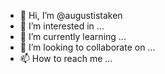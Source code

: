 - 👋 Hi, I’m @augustistaken
- 👀 I’m interested in ...
- 🌱 I’m currently learning ...
- 💞️ I’m looking to collaborate on ...
- 📫 How to reach me ...

<!---
augustistaken/augustistaken is a ✨ special ✨ repository because its `README.md` (this file) appears on your GitHub profile.
You can click the Preview link to take a look at your changes.
--->
